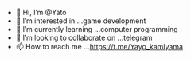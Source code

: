 - 👋 Hi, I’m @Yato
- 👀 I’m interested in ...game development 
- 🌱 I’m currently learning ...computer programming 
- 💞️ I’m looking to collaborate on ...telegram 
- 📫 How to reach me ...https://t.me/Yayo_kamiyama
<!---
Yato-kamiyama/Yato-kamiyama is a ✨ special ✨ repository because its `README.md` (this file) appears on your GitHub profile.
You can click the Preview link to take a look at your changes.
--->

